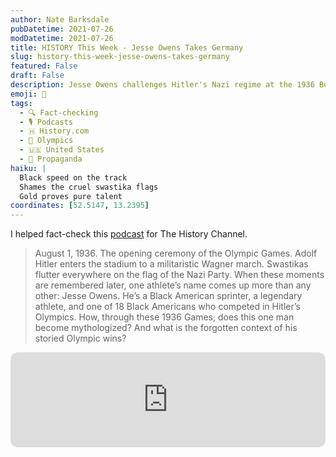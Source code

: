 ```yaml
---
author: Nate Barksdale
pubDatetime: 2021-07-26
modDatetime: 2021-07-26
title: HISTORY This Week - Jesse Owens Takes Germany
slug: history-this-week-jesse-owens-takes-germany
featured: False
draft: False
description: Jesse Owens challenges Hitler's Nazi regime at the 1936 Berlin Olympics, running into history and defying racial hatred on the world stage.
emoji: 🥇
tags:
  - 🔍 Fact-checking
  - 🎙️ Podcasts
  - 🇭 History.com
  - 🥇 Olympics
  - 🇺🇸 United States
  - 📣 Propaganda
haiku: |
  Black speed on the track
  Shames the cruel swastika flags
  Gold proves pure talent
coordinates: [52.5147, 13.2395]
---
```


I helped fact-check this [podcast](https://open.spotify.com/episode/5fFDsKYYG9AX6ZuQ5GzY0b?si=u3VRvGsJTmKVNV4HFrotUA) for The History Channel.

> August 1, 1936. The opening ceremony of the Olympic Games. Adolf Hitler enters the stadium to a militaristic Wagner march. Swastikas flutter everywhere on the flag of the Nazi Party. When these moments are remembered later, one athlete’s name comes up more than any other: Jesse Owens. He’s a Black American sprinter, a legendary athlete, and one of 18 Black Americans who competed in Hitler’s Olympics. How, through these 1936 Games, does this one man become mythologized? And what is the forgotten context of his storied Olympic wins?

<iframe style="border-radius:12px" src="https://open.spotify.com/embed/episode/5fFDsKYYG9AX6ZuQ5GzY0b?utm_source=generator" width="100%" height="152" frameBorder="0" allowfullscreen="" allow="autoplay; clipboard-write; encrypted-media; fullscreen; picture-in-picture" loading="lazy"></iframe>
